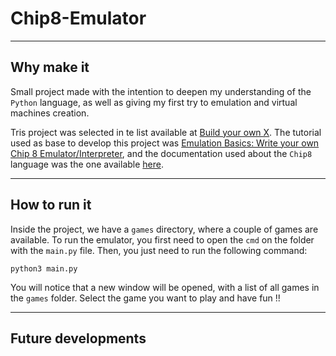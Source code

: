 # Chip8-Emulator

---
## Why make it

Small project made with the intention to deepen my understanding of the
`Python` language, as well as giving my first try to emulation and
virtual machines creation.

Tris project was selected in te list available at [Build your own X](https://github.com/codecrafters-io/build-your-own-x#build-your-own-emulator--virtual-machine).
The tutorial used as base to develop this project was 
[Emulation Basics: Write your own Chip 8 Emulator/Interpreter](http://omokute.blogspot.com/2012/06/emulation-basics-write-your-own-chip-8.html),
and the documentation used about the `Chip8` language was the one available
[here](http://devernay.free.fr/hacks/chip8/C8TECH10.HTM#font).

---
## How to run it

Inside the project, we have a `games` directory, where a couple of
games are available. To run the emulator, you first need to open the
`cmd` on the folder with the `main.py` file. Then, you just need to
run the following command:

    python3 main.py

You will notice that a new window will be opened, with a list of
all games in the `games` folder. Select the game you want to play
and have fun !!

---
## Future developments